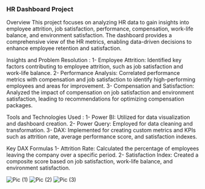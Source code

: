 ### HR Dashboard Project
Overview
This project focuses on analyzing HR data to gain insights into employee attrition, job satisfaction, performance, compensation, work-life balance, and environment satisfaction. The dashboard provides a comprehensive view of the HR metrics, enabling data-driven decisions to enhance employee retention and satisfaction.

Insights and Problem Resolution :
1- Employee Attrition: Identified key factors contributing to employee attrition, such as job satisfaction and work-life balance.
2- Performance Analysis: Correlated performance metrics with compensation and job satisfaction to identify high-performing employees and areas for improvement.
3- Compensation and Satisfaction: Analyzed the impact of compensation on job satisfaction and environment satisfaction, leading to recommendations for optimizing compensation packages.

Tools and Technologies Used :
1- Power BI: Utilized for data visualization and dashboard creation.
2- Power Query: Employed for data cleaning and transformation.
3- DAX: Implemented for creating custom metrics and KPIs such as attrition rate, average performance score, and satisfaction indexes.

Key DAX Formulas
1- Attrition Rate: Calculated the percentage of employees leaving the company over a specific period.
2- Satisfaction Index: Created a composite score based on job satisfaction, work-life balance, and environment satisfaction.

![Pic (1)](https://github.com/user-attachments/assets/83d51e0e-421d-43c6-9415-1436c6fdad0e)
![Pic (2)](https://github.com/user-attachments/assets/fb9577f3-cfcc-46c2-b361-56a02f766d6d)
![Pic (3)](https://github.com/user-attachments/assets/f4b93a4b-addd-425f-ac27-a8e142399c35)
